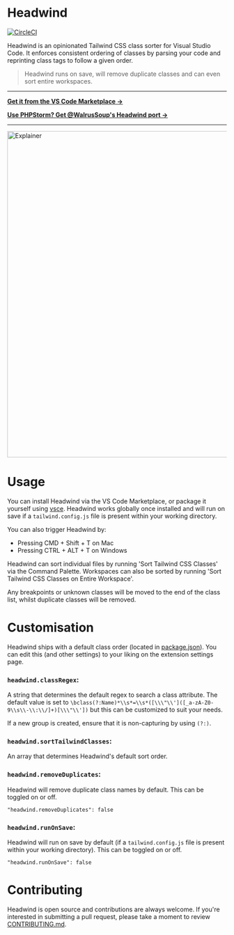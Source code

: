 # Headwind 

[![CircleCI](https://circleci.com/gh/heybourn/headwind.svg?style=svg)](https://circleci.com/gh/heybourn/headwind)

Headwind is an opinionated Tailwind CSS class sorter for Visual Studio Code. It enforces consistent ordering of classes by parsing your code and reprinting class tags to follow a given order. 

> Headwind runs on save, will remove duplicate classes and can even sort entire workspaces.

---

**[Get it from the VS Code Marketplace →](https://marketplace.visualstudio.com/items?itemName=heybourn.headwind)** 

**[Use PHPStorm? Get @WalrusSoup's Headwind port →](https://plugins.jetbrains.com/plugin/13376-tailwind-formatter/)**

---

<img src="https://github.com/heybourn/headwind/blob/master/img/explainer.gif?raw=true" alt="Explainer" width="750px">

# Usage

You can install Headwind via the VS Code Marketplace, or package it yourself using [vsce](https://code.visualstudio.com/api/working-with-extensions/publishing-extension). Headwind works globally once installed and will run on save if a `tailwind.config.js` file is present within your working directory.

You can also trigger Headwind by:

* Pressing CMD + Shift + T on Mac
* Pressing CTRL + ALT + T on Windows

Headwind can sort individual files by running 'Sort Tailwind CSS Classes' via the Command Palette. Workspaces can also be sorted by running 'Sort Tailwind CSS Classes on Entire Workspace'.

Any breakpoints or unknown classes will be moved to the end of the class list, whilst duplicate classes will be removed.

# Customisation

Headwind ships with a default class order (located in [package.json](package.json)). You can edit this (and other settings) to your liking on the extension settings page.

### `headwind.classRegex`:

A string that determines the default regex to search a class attribute.
The default value is set to `\bclass(?:Name)*\\s*=\\s*([\\\"\\']([_a-zA-Z0-9\\s\\-\\:\\/]+)[\\\"\\'])` but this can be customized to suit your needs.

If a new group is created, ensure that it is non-capturing by using `(?:)`.

### `headwind.sortTailwindClasses`:

An array that determines Headwind's default sort order.

### `headwind.removeDuplicates`:

Headwind will remove duplicate class names by default. This can be toggled on or off.

`"headwind.removeDuplicates": false`

### `headwind.runOnSave`:

Headwind will run on save by default (if a `tailwind.config.js` file is present within your working directory). This can be toggled on or off.

`"headwind.runOnSave": false`

# Contributing

Headwind is open source and contributions are always welcome. If you're interested in submitting a pull request, please take a moment to review [CONTRIBUTING.md](.github/CONTRIBUTING.md).
